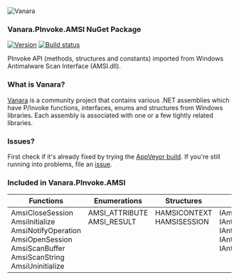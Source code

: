 ﻿![Vanara](https://github.com/dahall/Vanara/raw/master/docs/icons/VanaraHeading.png)
### Vanara.PInvoke.AMSI NuGet Package
[![Version](https://img.shields.io/nuget/v/Vanara.PInvoke.AMSI?label=NuGet&style=flat-square)](https://github.com/dahall/Vanara/releases)
[![Build status](https://img.shields.io/appveyor/build/dahall/vanara?label=AppVeyor%20build&style=flat-square)](https://ci.appveyor.com/project/dahall/vanara)

PInvoke API (methods, structures and constants) imported from Windows Antimalware Scan Interface (AMSI.dll).

### What is Vanara?

[Vanara](https://github.com/dahall/Vanara) is a community project that contains various .NET assemblies which have P/Invoke functions, interfaces, enums and structures from Windows libraries. Each assembly is associated with one or a few tightly related libraries.

### Issues?

First check if it's already fixed by trying the [AppVeyor build](https://ci.appveyor.com/nuget/vanara-prerelease).
If you're still running into problems, file an [issue](https://github.com/dahall/Vanara/issues).

### Included in Vanara.PInvoke.AMSI

Functions | Enumerations | Structures | Interfaces
--- | --- | --- | ---
AmsiCloseSession<br>AmsiInitialize<br>AmsiNotifyOperation<br>AmsiOpenSession<br>AmsiScanBuffer<br>AmsiScanString<br>AmsiUninitialize<br> | AMSI_ATTRIBUTE<br>AMSI_RESULT<br><br><br><br><br><br> | HAMSICONTEXT<br>HAMSISESSION<br><br><br><br><br><br> | IAmsiStream<br>IAntimalware<br>IAntimalware2<br>IAntimalwareProvider<br>IAntimalwareProvider2<br><br><br>
